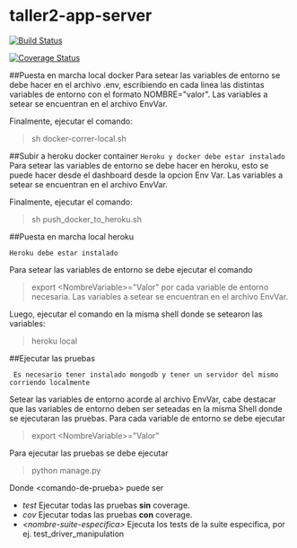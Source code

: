# taller2-app-server

[![Build Status](https://travis-ci.org/santigandolfo/taller2-app-server.svg?branch=master)](https://travis-ci.org/santigandolfo/taller2-app-server)

[![Coverage Status](https://coveralls.io/repos/github/santigandolfo/taller2-app-server/badge.svg?branch=master)](https://coveralls.io/github/santigandolfo/taller2-app-server?branch=master)



##Puesta en marcha local docker
Para setear las variables de entorno se debe hacer en el archivo .env, escribiendo en cada linea las distintas variables de entorno con el formato
NOMBRE=\"valor\".
Las variables a setear se encuentran en el archivo EnvVar.


Finalmente, ejecutar el comando:
> sh docker-correr-local.sh

##Subir a heroku docker container
```Heroku y docker debe estar instalado```
Para setear las variables de entorno se debe hacer en heroku, esto se puede hacer desde el dashboard desde la opcion Env Var.
Las variables a setear se encuentran en el archivo EnvVar.

Finalmente, ejecutar el comando:
> sh push\_docker\_to\_heroku.sh

##Puesta en marcha local heroku

```Heroku debe estar instalado```


Para setear las variables de entorno se debe ejecutar el comando 
> export \<NombreVariable\>=\"Valor\"
por cada variable de entorno necesaria.
Las variables a setear se encuentran en el archivo EnvVar.


Luego, ejecutar el comando en la misma shell donde se setearon las variables:
> heroku local


##Ejecutar las pruebas

``` Es necesario tener instalado mongodb y tener un servidor del mismo corriendo localmente```

Setear las variables de entorno acorde al archivo EnvVar, cabe destacar que las variables de entorno deben ser seteadas en la misma Shell donde se ejecutaran las pruebas. Para cada variable de entorno se debe ejecutar
> export \<NombreVariable\>=\"Valor\"

Para ejecutar las pruebas se debe ejecutar 

> python manage.py <comando-de-prueba>

Donde \<comando-de-prueba\> puede ser

 * *test* Ejecutar todas las pruebas **sin** coverage.
 * *cov* Ejecutar todas las pruebas **con** coverage.
 * *\<nombre-suite-especifica\>* Ejecuta los tests de la suite especifica, por ej. test_driver_manipulation
